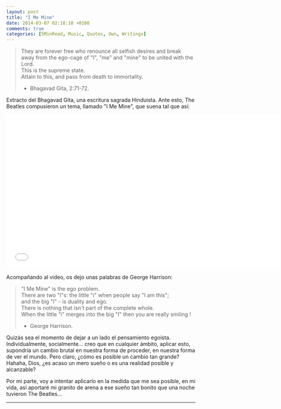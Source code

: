 ```yaml
---
layout: post
title: "I Me Mine"
date: 2014-03-07 02:18:10 +0100
comments: true
categories: [5MinRead, Music, Quotes, Own, Writings]
---
```


> They are forever free who renounce all selfish desires and break away from the ego-cage of "I", "me" and "mine" to be united with the Lord.  
> This is the supreme state.  
> Attain to this, and pass from death to immortality.
> 
> - Bhagavad Gita, 2:71-72.

Extracto del Bhagavad Gita, una escritura sagrada Hinduista.
Ante esto, The Beatles compusieron un tema, llamado "I Me Mine", que suena tal que así:

<iframe src="//www.youtube.com/embed/8pFCPTYq5Tc?hl=hu_HU&hd=1&vq=hd720&rel=0&showinfo=0&modestbranding=0&autohide=1&showsearch=0&version=3&fs=1&iv_load_policy=3" width="730" height="410" frameborder="0"></iframe>

Acompañando al video, os dejo unas palabras de George Harrison:

> "I Me Mine" is the ego problem.  
> There are two "I"s: the little "i" when people say "I am this";  
> and the big "I" - is duality and ego.  
> There is nothing that isn't part of the complete whole.  
> When the little "i" merges into the big "I" then you are really smiling !
> 
> - George Harrison.

Quizás sea el momento de dejar a un lado el pensamiento egoísta.
Individualmente, socialmente... creo que en cualquier ámbito, aplicar esto, supondría un cambio brutal en nuestra forma de proceder, en nuestra forma de ver el mundo.
Pero claro, ¿cómo es posible un cambio tan grande? Hahaha, Dios, ¿es acaso un mero sueño o es una realidad posible y alcanzable?

Por mi parte, voy a intentar aplicarlo en la medida que me sea posible, en mi vida, así aportaré mi granito de arena a ese sueño tan bonito que una noche tuvieron The Beatles...

---
